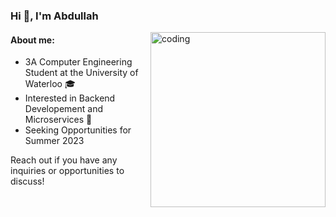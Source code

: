 <h3 align="left">Hi 👋, I'm Abdullah</h3>
<img align="right" alt="coding" width="280" src="https://media.tenor.com/2uyENRmiUt0AAAAC/coding.gif">
<h4 align="left">About me:</h4>
<ul>
  <li> 3A Computer Engineering Student at the University of Waterloo 🎓</li>
  <li> Interested in Backend Developement and Microservices 🌱</li>
  <li> Seeking Opportunities for Summer 2023</li>
</ul>

<p>Reach out if you have any inquiries or opportunities to discuss! </p>
